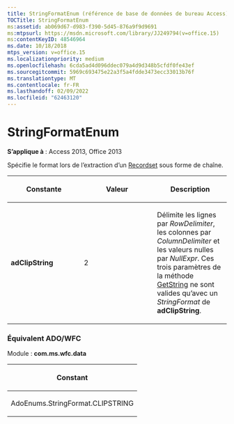 ```yaml
---
title: StringFormatEnum (référence de base de données de bureau Access)
TOCTitle: StringFormatEnum
ms:assetid: ab069d67-d983-f390-5d45-876a9f9d9691
ms:mtpsurl: https://msdn.microsoft.com/library/JJ249794(v=office.15)
ms:contentKeyID: 48546964
ms.date: 10/18/2018
mtps_version: v=office.15
ms.localizationpriority: medium
ms.openlocfilehash: 6cda5ad4d096ddec079a4d9d348b5cfdf0fe43ef
ms.sourcegitcommit: 5969c693475e22a3f5a4fdde3473ecc33013b76f
ms.translationtype: MT
ms.contentlocale: fr-FR
ms.lasthandoff: 02/09/2022
ms.locfileid: "62463120"
---
```

# <a name="stringformatenum"></a>StringFormatEnum

**S’applique à** : Access 2013, Office 2013

Spécifie le format lors de l’extraction d’un [Recordset](recordset-object-ado.md) sous forme de chaîne.


<table>
<colgroup>
<col style="width: 33%" />
<col style="width: 33%" />
<col style="width: 33%" />
</colgroup>
<thead>
<tr class="header">
<th><p>Constante</p></th>
<th><p>Valeur</p></th>
<th><p>Description</p></th>
</tr>
</thead>
<tbody>
<tr class="odd">
<td><p><strong>adClipString</strong></p></td>
<td><p>2</p></td>
<td><p>Délimite les lignes par <em>RowDelimiter</em>, les colonnes par <em>ColumnDelimiter</em> et les valeurs nulles par <em>NullExpr</em>. Ces trois paramètres de la méthode <a href="getstring-method-ado.md">GetString</a> ne sont valides qu’avec un <em>StringFormat</em> de <strong>adClipString</strong>.</p></td>
</tr>
</tbody>
</table>


### <a name="adowfc-equivalent"></a>Équivalent ADO/WFC

Module : **com.ms.wfc.data**

<table>
<colgroup>
<col style="width: 100%" />
</colgroup>
<thead>
<tr class="header">
<th><p>Constant</p></th>
</tr>
</thead>
<tbody>
<tr class="odd">
<td><p>AdoEnums.StringFormat.CLIPSTRING</p></td>
</tr>
</tbody>
</table>

